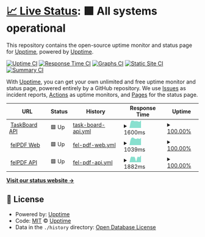 # [📈 Live Status](https://upptime.github.io/upptime): <!--live status--> **🟩 All systems operational**

This repository contains the open-source uptime monitor and status page for [Upptime](https://upptime.js.org), powered by [Upptime](https://github.com/upptime/upptime).

[![Uptime CI](https://github.com/wchanchavac/apps-status/workflows/Uptime%20CI/badge.svg)](https://github.com/wchanchavac/apps-status/actions?query=workflow%3A%22Uptime+CI%22)
[![Response Time CI](https://github.com/wchanchavac/apps-status/workflows/Response%20Time%20CI/badge.svg)](https://github.com/wchanchavac/apps-status/actions?query=workflow%3A%22Response+Time+CI%22)
[![Graphs CI](https://github.com/wchanchavac/apps-status/workflows/Graphs%20CI/badge.svg)](https://github.com/wchanchavac/apps-status/actions?query=workflow%3A%22Graphs+CI%22)
[![Static Site CI](https://github.com/wchanchavac/apps-status/workflows/Static%20Site%20CI/badge.svg)](https://github.com/wchanchavac/apps-status/actions?query=workflow%3A%22Static+Site+CI%22)
[![Summary CI](https://github.com/wchanchavac/apps-status/workflows/Summary%20CI/badge.svg)](https://github.com/wchanchavac/apps-status/actions?query=workflow%3A%22Summary+CI%22)

With [Upptime](https://upptime.js.org), you can get your own unlimited and free uptime monitor and status page, powered entirely by a GitHub repository. We use [Issues](https://github.com/upptime/upptime/issues) as incident reports, [Actions](https://github.com/wchanchavac/apps-status/actions) as uptime monitors, and [Pages](https://upptime.github.io/upptime) for the status page.

<!--start: status pages-->
<!-- This summary is generated by Upptime (https://github.com/upptime/upptime) -->
<!-- Do not edit this manually, your changes will be overwritten -->
<!-- prettier-ignore -->
| URL | Status | History | Response Time | Uptime |
| --- | ------ | ------- | ------------- | ------ |
| <img alt="" src="https://icons.duckduckgo.com/ip3/taskboard-api.vercel.app.ico" height="13"> [TaskBoard API](https://taskboard-api.vercel.app/.well-known/apollo/server-health) | 🟩 Up | [task-board-api.yml](https://github.com/wchanchavac/apps-status/commits/HEAD/history/task-board-api.yml) | <details><summary><img alt="Response time graph" src="./graphs/task-board-api/response-time-week.png" height="20"> 1600ms</summary><br><a href="https://wchanchavac.github.io/apps-status/history/task-board-api"><img alt="Response time 1247" src="https://img.shields.io/endpoint?url=https%3A%2F%2Fraw.githubusercontent.com%2Fwchanchavac%2Fapps-status%2FHEAD%2Fapi%2Ftask-board-api%2Fresponse-time.json"></a><br><a href="https://wchanchavac.github.io/apps-status/history/task-board-api"><img alt="24-hour response time 1751" src="https://img.shields.io/endpoint?url=https%3A%2F%2Fraw.githubusercontent.com%2Fwchanchavac%2Fapps-status%2FHEAD%2Fapi%2Ftask-board-api%2Fresponse-time-day.json"></a><br><a href="https://wchanchavac.github.io/apps-status/history/task-board-api"><img alt="7-day response time 1600" src="https://img.shields.io/endpoint?url=https%3A%2F%2Fraw.githubusercontent.com%2Fwchanchavac%2Fapps-status%2FHEAD%2Fapi%2Ftask-board-api%2Fresponse-time-week.json"></a><br><a href="https://wchanchavac.github.io/apps-status/history/task-board-api"><img alt="30-day response time 1376" src="https://img.shields.io/endpoint?url=https%3A%2F%2Fraw.githubusercontent.com%2Fwchanchavac%2Fapps-status%2FHEAD%2Fapi%2Ftask-board-api%2Fresponse-time-month.json"></a><br><a href="https://wchanchavac.github.io/apps-status/history/task-board-api"><img alt="1-year response time 1172" src="https://img.shields.io/endpoint?url=https%3A%2F%2Fraw.githubusercontent.com%2Fwchanchavac%2Fapps-status%2FHEAD%2Fapi%2Ftask-board-api%2Fresponse-time-year.json"></a></details> | <details><summary><a href="https://wchanchavac.github.io/apps-status/history/task-board-api">100.00%</a></summary><a href="https://wchanchavac.github.io/apps-status/history/task-board-api"><img alt="All-time uptime 99.99%" src="https://img.shields.io/endpoint?url=https%3A%2F%2Fraw.githubusercontent.com%2Fwchanchavac%2Fapps-status%2FHEAD%2Fapi%2Ftask-board-api%2Fuptime.json"></a><br><a href="https://wchanchavac.github.io/apps-status/history/task-board-api"><img alt="24-hour uptime 100.00%" src="https://img.shields.io/endpoint?url=https%3A%2F%2Fraw.githubusercontent.com%2Fwchanchavac%2Fapps-status%2FHEAD%2Fapi%2Ftask-board-api%2Fuptime-day.json"></a><br><a href="https://wchanchavac.github.io/apps-status/history/task-board-api"><img alt="7-day uptime 100.00%" src="https://img.shields.io/endpoint?url=https%3A%2F%2Fraw.githubusercontent.com%2Fwchanchavac%2Fapps-status%2FHEAD%2Fapi%2Ftask-board-api%2Fuptime-week.json"></a><br><a href="https://wchanchavac.github.io/apps-status/history/task-board-api"><img alt="30-day uptime 100.00%" src="https://img.shields.io/endpoint?url=https%3A%2F%2Fraw.githubusercontent.com%2Fwchanchavac%2Fapps-status%2FHEAD%2Fapi%2Ftask-board-api%2Fuptime-month.json"></a><br><a href="https://wchanchavac.github.io/apps-status/history/task-board-api"><img alt="1-year uptime 100.00%" src="https://img.shields.io/endpoint?url=https%3A%2F%2Fraw.githubusercontent.com%2Fwchanchavac%2Fapps-status%2FHEAD%2Fapi%2Ftask-board-api%2Fuptime-year.json"></a></details>
| <img alt="" src="https://icons.duckduckgo.com/ip3/felpdf.vercel.app.ico" height="13"> [felPDF Web](https://felpdf.vercel.app) | 🟩 Up | [fel-pdf-web.yml](https://github.com/wchanchavac/apps-status/commits/HEAD/history/fel-pdf-web.yml) | <details><summary><img alt="Response time graph" src="./graphs/fel-pdf-web/response-time-week.png" height="20"> 1039ms</summary><br><a href="https://wchanchavac.github.io/apps-status/history/fel-pdf-web"><img alt="Response time 826" src="https://img.shields.io/endpoint?url=https%3A%2F%2Fraw.githubusercontent.com%2Fwchanchavac%2Fapps-status%2FHEAD%2Fapi%2Ffel-pdf-web%2Fresponse-time.json"></a><br><a href="https://wchanchavac.github.io/apps-status/history/fel-pdf-web"><img alt="24-hour response time 1099" src="https://img.shields.io/endpoint?url=https%3A%2F%2Fraw.githubusercontent.com%2Fwchanchavac%2Fapps-status%2FHEAD%2Fapi%2Ffel-pdf-web%2Fresponse-time-day.json"></a><br><a href="https://wchanchavac.github.io/apps-status/history/fel-pdf-web"><img alt="7-day response time 1039" src="https://img.shields.io/endpoint?url=https%3A%2F%2Fraw.githubusercontent.com%2Fwchanchavac%2Fapps-status%2FHEAD%2Fapi%2Ffel-pdf-web%2Fresponse-time-week.json"></a><br><a href="https://wchanchavac.github.io/apps-status/history/fel-pdf-web"><img alt="30-day response time 802" src="https://img.shields.io/endpoint?url=https%3A%2F%2Fraw.githubusercontent.com%2Fwchanchavac%2Fapps-status%2FHEAD%2Fapi%2Ffel-pdf-web%2Fresponse-time-month.json"></a><br><a href="https://wchanchavac.github.io/apps-status/history/fel-pdf-web"><img alt="1-year response time 793" src="https://img.shields.io/endpoint?url=https%3A%2F%2Fraw.githubusercontent.com%2Fwchanchavac%2Fapps-status%2FHEAD%2Fapi%2Ffel-pdf-web%2Fresponse-time-year.json"></a></details> | <details><summary><a href="https://wchanchavac.github.io/apps-status/history/fel-pdf-web">100.00%</a></summary><a href="https://wchanchavac.github.io/apps-status/history/fel-pdf-web"><img alt="All-time uptime 99.99%" src="https://img.shields.io/endpoint?url=https%3A%2F%2Fraw.githubusercontent.com%2Fwchanchavac%2Fapps-status%2FHEAD%2Fapi%2Ffel-pdf-web%2Fuptime.json"></a><br><a href="https://wchanchavac.github.io/apps-status/history/fel-pdf-web"><img alt="24-hour uptime 100.00%" src="https://img.shields.io/endpoint?url=https%3A%2F%2Fraw.githubusercontent.com%2Fwchanchavac%2Fapps-status%2FHEAD%2Fapi%2Ffel-pdf-web%2Fuptime-day.json"></a><br><a href="https://wchanchavac.github.io/apps-status/history/fel-pdf-web"><img alt="7-day uptime 100.00%" src="https://img.shields.io/endpoint?url=https%3A%2F%2Fraw.githubusercontent.com%2Fwchanchavac%2Fapps-status%2FHEAD%2Fapi%2Ffel-pdf-web%2Fuptime-week.json"></a><br><a href="https://wchanchavac.github.io/apps-status/history/fel-pdf-web"><img alt="30-day uptime 100.00%" src="https://img.shields.io/endpoint?url=https%3A%2F%2Fraw.githubusercontent.com%2Fwchanchavac%2Fapps-status%2FHEAD%2Fapi%2Ffel-pdf-web%2Fuptime-month.json"></a><br><a href="https://wchanchavac.github.io/apps-status/history/fel-pdf-web"><img alt="1-year uptime 100.00%" src="https://img.shields.io/endpoint?url=https%3A%2F%2Fraw.githubusercontent.com%2Fwchanchavac%2Fapps-status%2FHEAD%2Fapi%2Ffel-pdf-web%2Fuptime-year.json"></a></details>
| <img alt="" src="https://icons.duckduckgo.com/ip3/invoices-api.vercel.app.ico" height="13"> [felPDF API](https://invoices-api.vercel.app/.well-known/apollo/server-health) | 🟩 Up | [fel-pdf-api.yml](https://github.com/wchanchavac/apps-status/commits/HEAD/history/fel-pdf-api.yml) | <details><summary><img alt="Response time graph" src="./graphs/fel-pdf-api/response-time-week.png" height="20"> 1882ms</summary><br><a href="https://wchanchavac.github.io/apps-status/history/fel-pdf-api"><img alt="Response time 1693" src="https://img.shields.io/endpoint?url=https%3A%2F%2Fraw.githubusercontent.com%2Fwchanchavac%2Fapps-status%2FHEAD%2Fapi%2Ffel-pdf-api%2Fresponse-time.json"></a><br><a href="https://wchanchavac.github.io/apps-status/history/fel-pdf-api"><img alt="24-hour response time 2586" src="https://img.shields.io/endpoint?url=https%3A%2F%2Fraw.githubusercontent.com%2Fwchanchavac%2Fapps-status%2FHEAD%2Fapi%2Ffel-pdf-api%2Fresponse-time-day.json"></a><br><a href="https://wchanchavac.github.io/apps-status/history/fel-pdf-api"><img alt="7-day response time 1882" src="https://img.shields.io/endpoint?url=https%3A%2F%2Fraw.githubusercontent.com%2Fwchanchavac%2Fapps-status%2FHEAD%2Fapi%2Ffel-pdf-api%2Fresponse-time-week.json"></a><br><a href="https://wchanchavac.github.io/apps-status/history/fel-pdf-api"><img alt="30-day response time 1721" src="https://img.shields.io/endpoint?url=https%3A%2F%2Fraw.githubusercontent.com%2Fwchanchavac%2Fapps-status%2FHEAD%2Fapi%2Ffel-pdf-api%2Fresponse-time-month.json"></a><br><a href="https://wchanchavac.github.io/apps-status/history/fel-pdf-api"><img alt="1-year response time 1555" src="https://img.shields.io/endpoint?url=https%3A%2F%2Fraw.githubusercontent.com%2Fwchanchavac%2Fapps-status%2FHEAD%2Fapi%2Ffel-pdf-api%2Fresponse-time-year.json"></a></details> | <details><summary><a href="https://wchanchavac.github.io/apps-status/history/fel-pdf-api">100.00%</a></summary><a href="https://wchanchavac.github.io/apps-status/history/fel-pdf-api"><img alt="All-time uptime 99.99%" src="https://img.shields.io/endpoint?url=https%3A%2F%2Fraw.githubusercontent.com%2Fwchanchavac%2Fapps-status%2FHEAD%2Fapi%2Ffel-pdf-api%2Fuptime.json"></a><br><a href="https://wchanchavac.github.io/apps-status/history/fel-pdf-api"><img alt="24-hour uptime 100.00%" src="https://img.shields.io/endpoint?url=https%3A%2F%2Fraw.githubusercontent.com%2Fwchanchavac%2Fapps-status%2FHEAD%2Fapi%2Ffel-pdf-api%2Fuptime-day.json"></a><br><a href="https://wchanchavac.github.io/apps-status/history/fel-pdf-api"><img alt="7-day uptime 100.00%" src="https://img.shields.io/endpoint?url=https%3A%2F%2Fraw.githubusercontent.com%2Fwchanchavac%2Fapps-status%2FHEAD%2Fapi%2Ffel-pdf-api%2Fuptime-week.json"></a><br><a href="https://wchanchavac.github.io/apps-status/history/fel-pdf-api"><img alt="30-day uptime 100.00%" src="https://img.shields.io/endpoint?url=https%3A%2F%2Fraw.githubusercontent.com%2Fwchanchavac%2Fapps-status%2FHEAD%2Fapi%2Ffel-pdf-api%2Fuptime-month.json"></a><br><a href="https://wchanchavac.github.io/apps-status/history/fel-pdf-api"><img alt="1-year uptime 100.00%" src="https://img.shields.io/endpoint?url=https%3A%2F%2Fraw.githubusercontent.com%2Fwchanchavac%2Fapps-status%2FHEAD%2Fapi%2Ffel-pdf-api%2Fuptime-year.json"></a></details>

<!--end: status pages-->

[**Visit our status website →**](https://upptime.github.io/upptime)

## 📄 License

- Powered by: [Upptime](https://github.com/upptime/upptime)
- Code: [MIT](./LICENSE) © [Upptime](https://upptime.js.org)
- Data in the `./history` directory: [Open Database License](https://opendatacommons.org/licenses/odbl/1-0/)
